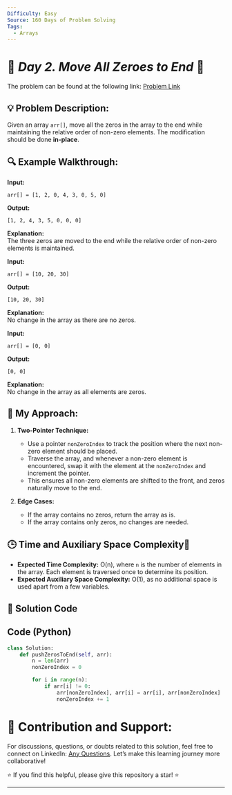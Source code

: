 ```yaml
---
Difficulty: Easy
Source: 160 Days of Problem Solving
Tags:
  - Arrays
---
```


# 🚀 _Day 2. Move All Zeroes to End_ 🧠

The problem can be found at the following link: [Problem Link](https://www.geeksforgeeks.org/batch/gfg-160-problems/track/arrays-gfg-160/problem/move-all-zeroes-to-end-of-array0751)

## 💡 **Problem Description:**

Given an array `arr[]`, move all the zeros in the array to the end while maintaining the relative order of non-zero elements. The modification should be done **in-place**.

## 🔍 **Example Walkthrough:**

**Input:**

```
arr[] = [1, 2, 0, 4, 3, 0, 5, 0]
```

**Output:**

```
[1, 2, 4, 3, 5, 0, 0, 0]
```

**Explanation:**  
The three zeros are moved to the end while the relative order of non-zero elements is maintained.

**Input:**

```
arr[] = [10, 20, 30]
```

**Output:**

```
[10, 20, 30]
```

**Explanation:**  
No change in the array as there are no zeros.

**Input:**

```
arr[] = [0, 0]
```

**Output:**

```
[0, 0]
```

**Explanation:**  
No change in the array as all elements are zeros.

## 🎯 **My Approach:**

1. **Two-Pointer Technique:**

   - Use a pointer `nonZeroIndex` to track the position where the next non-zero element should be placed.
   - Traverse the array, and whenever a non-zero element is encountered, swap it with the element at the `nonZeroIndex` and increment the pointer.
   - This ensures all non-zero elements are shifted to the front, and zeros naturally move to the end.

2. **Edge Cases:**
   - If the array contains no zeros, return the array as is.
   - If the array contains only zeros, no changes are needed.

## 🕒 **Time and Auxiliary Space Complexity**📝

- **Expected Time Complexity:** O(n), where `n` is the number of elements in the array. Each element is traversed once to determine its position.
- **Expected Auxiliary Space Complexity:** O(1), as no additional space is used apart from a few variables.

## 📝 **Solution Code**


## Code (Python)

```python
class Solution:
    def pushZerosToEnd(self, arr):
        n = len(arr)
        nonZeroIndex = 0

        for i in range(n):
            if arr[i] != 0:
                arr[nonZeroIndex], arr[i] = arr[i], arr[nonZeroIndex]
                nonZeroIndex += 1
```

# 🎯 **Contribution and Support:**

For discussions, questions, or doubts related to this solution, feel free to connect on LinkedIn: [Any Questions](https://www.linkedin.com/in/abhay-valand-4aa92723a/). Let’s make this learning journey more collaborative!

⭐ If you find this helpful, please give this repository a star! ⭐

---

